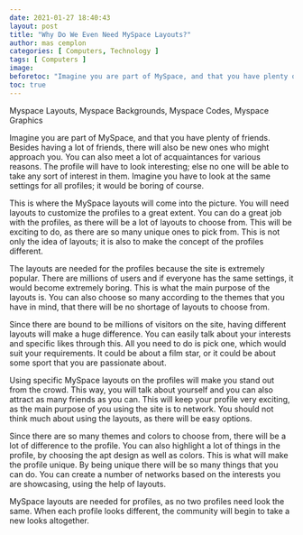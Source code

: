 ```yaml
---
date: 2021-01-27 18:40:43
layout: post
title: "Why Do We Even Need MySpace Layouts?"
author: mas cemplon
categories: [ Computers, Technology ]
tags: [ Computers ]
image:
beforetoc: "Imagine you are part of MySpace, and that you have plenty of friends. Besides having a lot of friends, there will also be new ones who might approach you.."
toc: true
---
```

Myspace Layouts, Myspace Backgrounds, Myspace Codes, Myspace Graphics



Imagine you are part of MySpace, and that you have plenty of friends. Besides having a lot of friends, there will also be new ones who might approach you. You can also meet a lot of acquaintances for various reasons. The profile will have to look interesting; else no one will be able to take any sort of interest in them. Imagine you have to look at the same settings for all profiles; it would be boring of course.

This is where the MySpace layouts will come into the picture. You will need layouts to customize the profiles to a great extent. You can do a great job with the profiles, as there will be a lot of layouts to choose from. This will be exciting to do, as there are so many unique ones to pick from. This is not only the idea of layouts; it is also to make the concept of the profiles different.

The layouts are needed for the profiles because the site is extremely popular. There are millions of users and if everyone has the same settings, it would become extremely boring. This is what the main purpose of the layouts is. You can also choose so many according to the themes that you have in mind, that there will be no shortage of layouts to choose from.

Since there are bound to be millions of visitors on the site, having different layouts will make a huge difference. You can easily talk about your interests and specific likes through this. All you need to do is pick one, which would suit your requirements. It could be about a film star, or it could be about some sport that you are passionate about.

Using specific MySpace layouts on the profiles will make you stand out from the crowd. This way, you will talk about yourself and you can also attract as many friends as you can. This will keep your profile very exciting, as the main purpose of you using the site is to network. You should not think much about using the layouts, as there will be easy options.

Since there are so many themes and colors to choose from, there will be a lot of difference to the profile. You can also highlight a lot of things in the profile, by choosing the apt design as well as colors. This is what will make the profile unique. By being unique there will be so many things that you can do. You can create a number of networks based on the interests you are showcasing, using the help of layouts.

MySpace layouts are needed for profiles, as no two profiles need look the same. When each profile looks different, the community will begin to take a new looks altogether.

